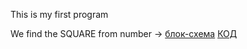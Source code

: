 This is my first program

We find the SQUARE from number -> [блок-схема](seminar001_2711/Square_0/diagram.drawio.png) [КОД](seminar001_2711/Square_0/Program.cs)
